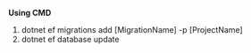 **Using CMD**

1. dotnet ef migrations add [MigrationName] -p [ProjectName]
2. dotnet ef database update

